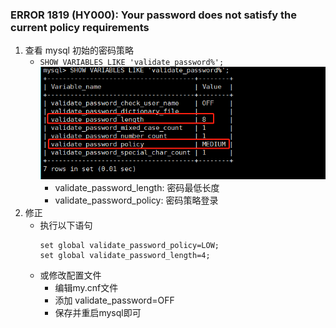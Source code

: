### ERROR 1819 (HY000): Your password does not satisfy the current policy requirements
1. 查看 mysql 初始的密码策略
    - `SHOW VARIABLES LIKE 'validate_password%';`
    ![image](picture/mysql_password_policy.png)
        - validate_password_length: 密码最低长度
        - validate_password_policy: 密码策略登录
2. 修正
    - 执行以下语句
        ```mysql
        set global validate_password_policy=LOW;
        set global validate_password_length=4;
        ```
    - 或修改配置文件
        - 编辑my.cnf文件
        - 添加 validate_password=OFF
        - 保存并重启mysql即可